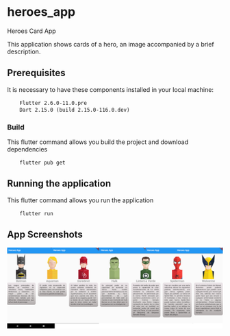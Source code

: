 # heroes_app
Heroes Card App

This application shows cards of a hero, an image accompanied by a brief description.


## Prerequisites
It is necessary to have these components installed in your local machine:

```
    Flutter 2.6.0-11.0.pre
    Dart 2.15.0 (build 2.15.0-116.0.dev)
```

### Build

This flutter command allows you build the project and download dependencies

```
    flutter pub get
```

## Running the application

This flutter command allows you run the application

```
    flutter run
```

## App Screenshots

![](https://github.com/juanggonzalezm/heroes_app/blob/main/assets/images/heroes.png?raw=true)
